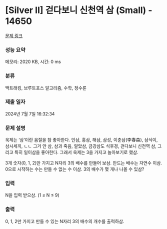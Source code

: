 # [Silver II] 걷다보니 신천역 삼 (Small) - 14650 

[문제 링크](https://www.acmicpc.net/problem/14650) 

### 성능 요약

메모리: 2020 KB, 시간: 0 ms

### 분류

백트래킹, 브루트포스 알고리즘, 수학, 정수론

### 제출 일자

2024년 7월 7일 16:32:34

### 문제 설명

<p>욱제는 ‘삼’이란 음절을 참 좋아한다. 인삼, 홍삼, 해삼, 삼성, 이춘삼(李春森), 삼식이, 삼시세끼, ㄴㄴ 그거 안 삼, 삼과 죽음, 알았삼, 금강삼도 식후경, 걷다보니 신천역 삼, 그리고 특히 일이삼을 좋아한다. 그래서 욱제는 3을 가지고 놀아보기로 했삼.</p>

<p>3개 숫자(0, 1, 2)만 가지고 N자리 3의 배수를 만들어 보삼. 만드는 배수는 자연수 이삼. 0으로 시작하는 수는 만들 수 없는 수 이삼. 3의 배수가 몇 개나 나올 수 있삼?</p>

### 입력 

 <p>N을 입력 받으삼. (1 ≤ N ≤ 9)</p>

### 출력 

 <p>0, 1, 2만 가지고 만들 수 있는 N자리 3의 배수의 개수를 출력하삼.</p>

